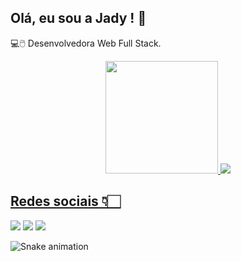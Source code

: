 ## Olá, eu sou a Jady ! 🤍

💻🖱️ Desenvolvedora Web Full Stack.

 

<div align="center">
  <a href="https://github.com/JadyLinnit">
  <img height="180em" src="https://github-readme-stats.vercel.app/api?username=JadyLinnit&show_icons=true&theme=panda&include_all_commits=true&count_private=true"/>
  <img align="180em" src="https://github-readme-stats.vercel.app/api/top-langs/?username=JadyLinnit&layout=compact&langs_count=7&theme=panda"/>
</div>

 ## Redes sociais 👇🏻
<div> 

  <a href = "mailto:linnitjady@gmail.com"><img src="https://img.shields.io/badge/-Gmail-%23333?style=for-the-badge&logo=gmail&logoColor=white" target="_blank"></a>
  <a href="https://www.linkedin.com/in/jady-linnit-a276ab209/" target="_blank"><img src="https://img.shields.io/badge/-LinkedIn-%230077B5?style=for-the-badge&logo=linkedin&logoColor=white" target="_blank"></a> 
   <a href="https://www.instagram.com/liinnit/?hl=pt-br" target="_blank"><img src="https://img.shields.io/badge/-Instagram-%23E4405F?style=for-the-badge&logo=instagram&logoColor=white" target="_blank"></a>

   ![Snake animation](https://github.com/JadyLinnit/JadyLinnit/blob/output/github-contribution-grid-snake.svg)
 
</div>
